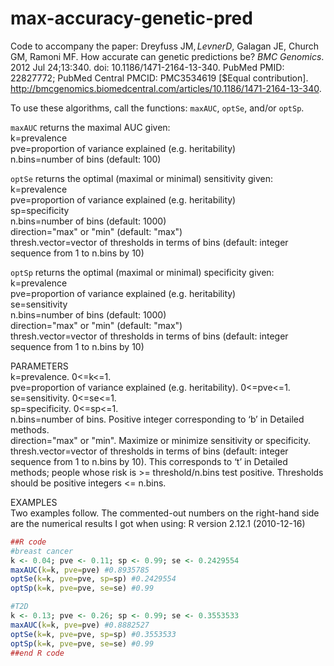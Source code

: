 # max-accuracy-genetic-pred
Code to accompany the paper: Dreyfuss JM$, Levner D$, Galagan JE, Church GM, Ramoni MF. How accurate can genetic predictions be? *BMC Genomics*. 2012 Jul 24;13:340. doi: 10.1186/1471-2164-13-340. PubMed PMID: 22827772; PubMed Central PMCID:
PMC3534619 [$Equal contribution]. http://bmcgenomics.biomedcentral.com/articles/10.1186/1471-2164-13-340.

To use these algorithms, call the functions: `maxAUC`, `optSe`, and/or `optSp`.

`maxAUC` returns the maximal AUC given:  
k=prevalence  
pve=proportion of variance explained (e.g. heritability)  
n.bins=number of bins (default: 100)  

`optSe` returns the optimal (maximal or minimal) sensitivity given:  
k=prevalence  
pve=proportion of variance explained (e.g. heritability)  
sp=specificity  
n.bins=number of bins (default: 1000)  
direction="max" or "min" (default: "max")  
thresh.vector=vector of thresholds in terms of bins (default: integer sequence from 1 to n.bins by 10)  

`optSp` returns the optimal (maximal or minimal) specificity given:  
k=prevalence  
pve=proportion of variance explained (e.g. heritability)  
se=sensitivity  
n.bins=number of bins (default: 1000)  
direction="max" or "min" (default: "max")  
thresh.vector=vector of thresholds in terms of bins (default: integer sequence from 1 to n.bins by 10)  

PARAMETERS  
k=prevalence. 0<=k<=1.  
pve=proportion of variance explained (e.g. heritability). 0<=pve<=1.  
se=sensitivity. 0<=se<=1.  
sp=specificity.  0<=sp<=1.  
n.bins=number of bins. Positive integer corresponding to ‘b’ in Detailed methods.  
direction="max" or "min". Maximize or minimize sensitivity or specificity.  
thresh.vector=vector of thresholds in terms of bins (default: integer sequence from 1 to n.bins by 10). This corresponds to ‘t’ in Detailed methods; people whose risk is >= threshold/n.bins test positive. Thresholds should be positive integers <= n.bins.

EXAMPLES  
Two examples follow. The commented-out numbers on the right-hand side are the numerical results I
got when using:
R version 2.12.1 (2010-12-16)

```r
##R code
#breast cancer
k <- 0.04; pve <- 0.11; sp <- 0.99; se <- 0.2429554
maxAUC(k=k, pve=pve) #0.8935785
optSe(k=k, pve=pve, sp=sp) #0.2429554
optSp(k=k, pve=pve, se=se) #0.99

#T2D
k <- 0.13; pve <- 0.26; sp <- 0.99; se <- 0.3553533
maxAUC(k=k, pve=pve) #0.8882527
optSe(k=k, pve=pve, sp=sp) #0.3553533
optSp(k=k, pve=pve, se=se) #0.99
##end R code
```
